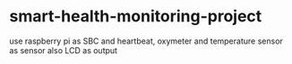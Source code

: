 # smart-health-monitoring-project
use raspberry pi as SBC and heartbeat, oxymeter and temperature sensor as sensor also LCD as output
